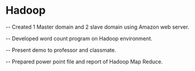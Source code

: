 # Hadoop

-- Created 1 Master domain and 2 slave domain using Amazon web server.

-- Developed word count program on Hadoop environment. 

-- Present demo to professor and classmate.

-- Prepared power point file and report of Hadoop Map Reduce.
